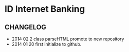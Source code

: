 ID Internet Banking
===================


CHANGELOG
---------
 - 2014 02 2 class parseHTML promote to new repository
 - 2014 01 20 first initialize to github.
